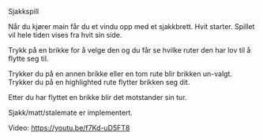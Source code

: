 Sjakkspill

Når du kjører main får du et vindu opp med et sjakkbrett. Hvit starter. Spillet vil hele tiden vises fra hvit sin side. 

Trykk på en brikke for å velge den og du får se hvilke ruter den har lov til å flytte seg til.

Trykker du på en annen brikke eller en tom rute blir brikken un-valgt. Trykker du på en highlighted rute flytter brikken seg dit.

Etter du har flyttet en brikke blir det motstander sin tur.

Sjakk/matt/stalemate er implementert.


Video: https://youtu.be/f7Kd-uD5FT8